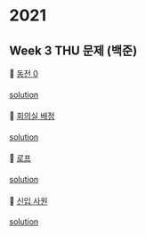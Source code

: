 # 2021
## Week 3 THU 문제 (백준)

👀 [동전 0](https://www.acmicpc.net/problem/11047)

#### 

[solution](https://github.com/so-ohee/Algorithm/blob/main/src/me/algo/BaekJoon/Main_11047_%EB%8F%99%EC%A0%840.java)

####

👀 [회의실 배정](https://www.acmicpc.net/problem/1931)

#### 

[solution](https://github.com/so-ohee/Algorithm/blob/main/src/me/algo/BaekJoon/Main_1931_%ED%9A%8C%EC%9D%98%EC%8B%A4%EB%B0%B0%EC%A0%95.java)

####

👀 [로프](https://www.acmicpc.net/problem/2217)

#### 

[solution](https://github.com/so-ohee/Algorithm/blob/main/src/me/algo/BaekJoon/Main_2217_%EB%A1%9C%ED%94%84.java)

#### 

👀 [신입 사원](https://www.acmicpc.net/problem/1946)

#### 

[solution](https://github.com/so-ohee/Algorithm/blob/main/src/me/algo/BaekJoon/Main_1946_%EC%8B%A0%EC%9E%85%EC%82%AC%EC%9B%90.java)
